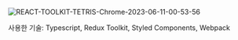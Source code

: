 ![REACT-TOOLKIT-TETRIS-Chrome-2023-06-11-00-53-56](https://github.com/Box-Cat/react-toolkit-tetris/assets/86953609/f73cc67b-892d-4935-87fd-159895af67e6)


사용한 기술: Typescript, Redux Toolkit, Styled Components, Webpack
